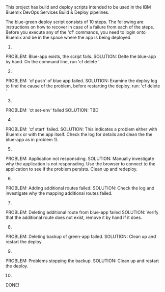 This project has build and deploy scripts intended to be used in the IBM Bluemix DevOps Services Build & Deploy pipelines. 

The blue-green deploy script consists of 10 steps. The following are instructions on how to recover in case of a
failure from each of the steps. Before you execute any of the 'cf' commands, you need to login onto Bluemix and be in
the space where the app is being deployed.

1) 
PROBLEM: Blue-app exists, the script fails. 
SOLUTION: Delte the blue-app by hand. On the command line, run 'cf delete <blue-app-name>'

2) 
PROBLEM: 'cf push' of blue app failed.
SOLUTION: Examine the deploy log to find the cause of the problem, before restarting the
          deploy, run: 'cf delete <blue-app-name>'

3)
PROBLEM: 'ct set-env' failed
SOLUTION:  TBD

4)
PROBLEM: 'cf start' failed.
SOLUTION: This indicates a problem either with Bluemix or with the app itself. Check the log for
details and clean the the blue-app as in problem 1).

5) 
PROBLEM: Application not responsding.
SOLUTION: Manually investigate why the application is not responsding. Use the browser to connect to the application
to see if the problem persists. Clean up and redeploy.

6)
PROBLEM: Adding additional routes failed.
SOLUTION: Check the log and investigate why the mapping additional routes failed. 

7)
PROBLEM: Deleting additional route from blue-app failed
SOLUTION: Verify that the additional route does not exist, remove it by hand if it does.

8)
PROBLEM: Deleting backup of green-app failed. 
SOLUTION: Clean up and restart the deploy.

9)
PROBLEM: Problems stopping the backup.
SOLUTION: Clean up and restart the deploy.

10)
DONE!
